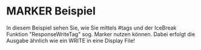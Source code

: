# MARKER Beispiel

In diesem Beispiel sehen Sie, wie Sie mittels #tags und der IceBreak Funktion "ResponseWriteTag" sog. Marker nutzen können.
Dabei erfolgt die Ausgabe ähnlich wie ein WRITE in eine Display File!
